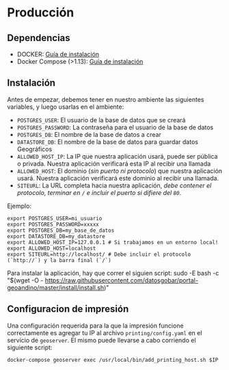 # Producción


## Dependencias

+ DOCKER: [Guía de instalación](https://docs.docker.com/engine/installation)
+ Docker Compose (>1.13): [Guía de instalación](https://docs.docker.com/compose/install/)

## Instalación

Antes de empezar, debemos tener en nuestro ambiente las siguientes variables, y luego usarlas en el ambiente:

- `POSTGRES_USER`: El usuario de la base de datos que se creará
- `POSTGRES_PASSWORD`: La contraseña para el usuario de la base de datos
- `POSTGRES_DB`: El nombre de la base de datos a crear
- `DATASTORE_DB`: El nombre de la base de datos para guardar datos Geográficos
- `ALLOWED_HOST_IP`: La IP que nuestra aplicación usará, puede ser pública o privada. Nuestra aplicación verificará esta IP al recibir una llamada
- `ALLOWED_HOST`: El dominio (_sin puerto ni protocolo_) que nuestra aplicación usará. Nuestra aplicación verificará este dominio al recibir una llamada.
- `SITEURL`: La URL completa hacia nuestra aplicación, _debe contener el protocolo, terminar en `/` e incluir el puerto si difiere del `80`_.


Ejemplo:
```base
export POSTGRES_USER=mi_usuario
export POSTGRES_PASSWORD=xxxxx
export POSTGRES_DB=my_base_de_datos
export DATASTORE_DB=my_datastore
export ALLOWED_HOST_IP=127.0.0.1 # Si trabajamos en un entorno local!
export ALLOWED_HOST=localhost
export SITEURL=http://localhost/ # Debe incluir el protocolo (`http://`) y la barra final (`/`)
```

Para instalar la aplicación, hay que correr el siguien script:
    sudo -E bash -c "$(wget -O - https://raw.githubusercontent.com/datosgobar/portal-geoandino/master/install/install.sh)"

## Configuracion de impresión

Una configuración requerida para la que la impresión funcione correctamente es agregar tu IP al archivo `printing/config.yaml` en el servicio de `geoserver`. El mismo puede llevarse a cabo corriendo el siguiente script:

    docker-compose geoserver exec /usr/local/bin/add_printing_host.sh $IP
